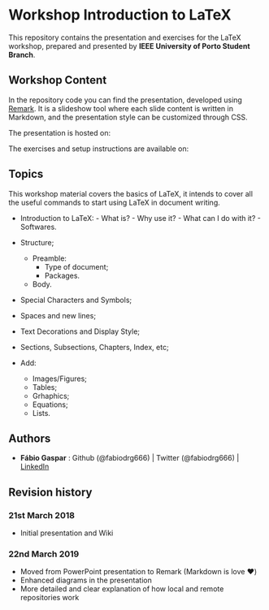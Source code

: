 # Workshop Introduction to LaTeX

This repository contains the presentation and exercises for the LaTeX workshop, prepared and presented by **IEEE University of Porto Student Branch**.

## Workshop Content

In the repository code you can find the presentation, developed using [Remark](https://remarkjs.com). It is a slideshow tool where each slide content is written in Markdown, and the presentation style can be customized through CSS.

The presentation is hosted on: 

The exercises and setup instructions are available on:

## Topics

This workshop material covers the basics of LaTeX, it intends to cover all the useful commands to start using LaTeX in document writing.

- Introduction to LaTeX:
		- What is?
		- Why use it?
		- What can I do with it?
		- Softwares.

- Structure;
	- Preamble:
		- Type of document;
		- Packages.
	- Body.
- Special Characters and Symbols;
- Spaces and new lines;
- Text Decorations and Display Style;
- Sections, Subsections, Chapters, Index, etc;
- Add:
	- Images/Figures;
	- Tables;
	- Grhaphics;
	- Equations;
	- Lists.
## Authors

- **Fábio Gaspar** : Github (@fabiodrg666) | Twitter (@fabiodrg666) | [LinkedIn](https://www.linkedin.com/in/fabiodr-gaspar/)

## Revision history

### 21st March 2018

- Initial presentation and Wiki

### 22nd March 2019

- Moved from PowerPoint presentation to Remark (Markdown is love :heart:)
- Enhanced diagrams in the presentation
- More detailed and clear explanation of how local and remote repositories work
